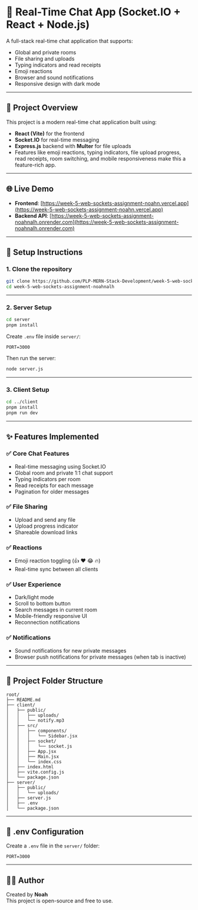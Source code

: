 # 💬 Real-Time Chat App (Socket.IO + React + Node.js)

A full-stack real-time chat application that supports:

- Global and private rooms  
- File sharing and uploads  
- Typing indicators and read receipts  
- Emoji reactions  
- Browser and sound notifications  
- Responsive design with dark mode

---

## 🧠 Project Overview

This project is a modern real-time chat application built using:

- **React (Vite)** for the frontend  
- **Socket.IO** for real-time messaging  
- **Express.js** backend with **Multer** for file uploads  
- Features like emoji reactions, typing indicators, file upload progress, read receipts, room switching, and mobile responsiveness make this a feature-rich app.

---

## 🌐 Live Demo

- **Frontend**: [https://week-5-web-sockets-assignment-noahn.vercel.app](https://week-5-web-sockets-assignment-noahn.vercel.app)  
- **Backend API**: [https://week-5-web-sockets-assignment-noahnalh.onrender.com](https://week-5-web-sockets-assignment-noahnalh.onrender.com)

---

## 🚀 Setup Instructions

### 1. Clone the repository

```bash
git clone https://github.com/PLP-MERN-Stack-Development/week-5-web-sockets-assignment-noahnalh.git
cd week-5-web-sockets-assignment-noahnalh
```

---

### 2. Server Setup

```bash
cd server
pnpm install
```

Create `.env` file inside `server/`:

```env
PORT=3000
```

Then run the server:

```bash
node server.js
```

---

### 3. Client Setup

```bash
cd ../client
pnpm install
pnpm run dev
```

---

## ✨ Features Implemented

### ✅ Core Chat Features

- Real-time messaging using Socket.IO  
- Global room and private 1:1 chat support  
- Typing indicators per room  
- Read receipts for each message  
- Pagination for older messages  

### ✅ File Sharing

- Upload and send any file  
- Upload progress indicator  
- Shareable download links  

### ✅ Reactions

- Emoji reaction toggling (👍 ❤️ 😂 🔥)  
- Real-time sync between all clients  

### ✅ User Experience

- Dark/light mode  
- Scroll to bottom button  
- Search messages in current room  
- Mobile-friendly responsive UI  
- Reconnection notifications  

### ✅ Notifications

- Sound notifications for new private messages  
- Browser push notifications for private messages (when tab is inactive)  

---

## 📁 Project Folder Structure

```
root/
├── README.md
├── client/
│   ├── public/
│   │   ├── uploads/
│   │   └── notify.mp3
│   ├── src/
│   │   ├── components/
│   │   │   └── Sidebar.jsx
│   │   ├── socket/
│   │   │   └── socket.js
│   │   ├── App.jsx
│   │   ├── Main.jsx
│   │   └── index.css
│   ├── index.html
│   ├── vite.config.js
│   └── package.json
├── server/
│   ├── public/
│   │   └── uploads/
│   ├── server.js
│   ├── .env
│   └── package.json
```

---

## 🧾 .env Configuration

Create a `.env` file in the `server/` folder:

```
PORT=3000
```

---

## 🧑‍💻 Author

Created by **Noah**  
This project is open-source and free to use.
